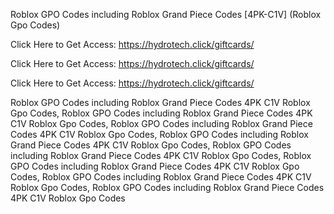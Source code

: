 Roblox GPO Codes including Roblox Grand Piece Codes [4PK-C1V] (Roblox Gpo Codes)

Click Here to Get Access: https://hydrotech.click/giftcards/

Click Here to Get Access: https://hydrotech.click/giftcards/

Click Here to Get Access: https://hydrotech.click/giftcards/

Roblox GPO Codes including Roblox Grand Piece Codes 4PK C1V Roblox Gpo Codes, Roblox GPO Codes including Roblox Grand Piece Codes 4PK C1V Roblox Gpo Codes, Roblox GPO Codes including Roblox Grand Piece Codes 4PK C1V Roblox Gpo Codes, Roblox GPO Codes including Roblox Grand Piece Codes 4PK C1V Roblox Gpo Codes, Roblox GPO Codes including Roblox Grand Piece Codes 4PK C1V Roblox Gpo Codes, Roblox GPO Codes including Roblox Grand Piece Codes 4PK C1V Roblox Gpo Codes, Roblox GPO Codes including Roblox Grand Piece Codes 4PK C1V Roblox Gpo Codes, Roblox GPO Codes including Roblox Grand Piece Codes 4PK C1V Roblox Gpo Codes
